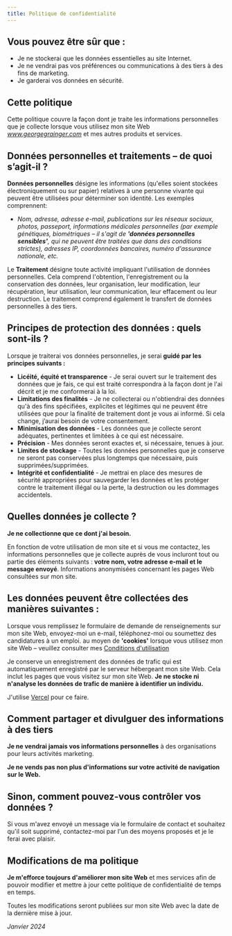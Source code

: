 ```yaml
---
title: Politique de confidentialité
---
```


## Vous pouvez être sûr que :

- Je ne stockerai que les données essentielles au site Internet.
- Je ne vendrai pas vos préférences ou communications à des tiers à des fins de marketing.
- Je garderai vos données en sécurité.

## Cette politique

Cette politique couvre la façon dont je traite les informations personnelles que je collecte lorsque vous utilisez mon site Web _www.georgegrainger.com_ et mes autres produits et services.

## Données personnelles et traitements – de quoi s’agit-il ?

**Données personnelles** désigne les informations (qu'elles soient stockées électroniquement ou sur papier) relatives à une personne vivante qui peuvent être utilisées pour déterminer son identité. Les exemples comprennent:

- _Nom, adresse, adresse e-mail, publications sur les réseaux sociaux, photos, passeport, informations médicales personnelles (par exemple génétiques, biométriques – il s'agit de **'données personnelles sensibles'**, qui ne peuvent être traitées que dans des conditions strictes), adresses IP, coordonnées bancaires, numéro d'assurance nationale, etc._

Le **Traitement** désigne toute activité impliquant l'utilisation de données personnelles. Cela comprend l'obtention, l'enregistrement ou la conservation des données, leur organisation, leur modification, leur récupération, leur utilisation, leur communication, leur effacement ou leur destruction. Le traitement comprend également le transfert de données personnelles à des tiers.

## Principes de protection des données : quels sont-ils ?

Lorsque je traiterai vos données personnelles, je serai **guidé par les principes suivants :**

- **Licéité, équité et transparence** - Je serai ouvert sur le traitement des données que je fais, ce qui est traité correspondra à la façon dont je l'ai décrit et je me conformerai à la loi.
- **Limitations des finalités** - Je ne collecterai ou n'obtiendrai des données qu'à des fins spécifiées, explicites et légitimes qui ne peuvent être utilisées que pour la finalité de traitement dont je vous ai informé. Si cela change, j’aurai besoin de votre consentement.
- **Minimisation des données** - Les données que je collecte seront adéquates, pertinentes et limitées à ce qui est nécessaire.
- **Précision** - Mes données seront exactes et, si nécessaire, tenues à jour.
- **Limites de stockage** - Toutes les données personnelles que je conserve ne seront pas conservées plus longtemps que nécessaire, puis supprimées/supprimées.
- **Intégrité et confidentialité** - Je mettrai en place des mesures de sécurité appropriées pour sauvegarder les données et les protéger contre le traitement illégal ou la perte, la destruction ou les dommages accidentels.

## Quelles données je collecte ?

**Je ne collectionne que ce dont j'ai besoin.**

En fonction de votre utilisation de mon site et si vous me contactez, les informations personnelles que je collecte auprès de vous incluront tout ou partie des éléments suivants : **votre nom, votre adresse e-mail et le message envoyé**. Informations anonymisées concernant les pages Web consultées sur mon site.

## Les données peuvent être collectées des manières suivantes :

Lorsque vous remplissez le formulaire de demande de renseignements sur mon site Web, envoyez-moi un e-mail, téléphonez-moi ou soumettez des candidatures à un emploi.
au moyen de **'cookies'** lorsque vous utilisez mon site Web – veuillez consulter mes [Conditions d'utilisation](/terms-of-use)

Je conserve un enregistrement des données de trafic qui est automatiquement enregistré par le serveur hébergeant mon site Web. Cela inclut les pages que vous visitez sur mon site Web. **Je ne stocke ni n'analyse les données de trafic de manière à identifier un individu.**

J'utilise [Vercel](https://vercel.com/) pour ce faire.

## Comment partager et divulguer des informations à des tiers

**Je ne vendrai jamais vos informations personnelles** à des organisations pour leurs activités marketing.

**Je ne vends pas non plus d'informations sur votre activité de navigation sur le Web.**

## Sinon, comment pouvez-vous contrôler vos données ?

Si vous m'avez envoyé un message via le formulaire de contact et souhaitez qu'il soit supprimé, contactez-moi par l'un des moyens proposés et je le ferai avec plaisir.

## Modifications de ma politique

**Je m'efforce toujours d'améliorer mon site Web** et mes services afin de pouvoir modifier et mettre à jour cette politique de confidentialité de temps en temps.

Toutes les modifications seront publiées sur mon site Web avec la date de la dernière mise à jour.

_Janvier 2024_

